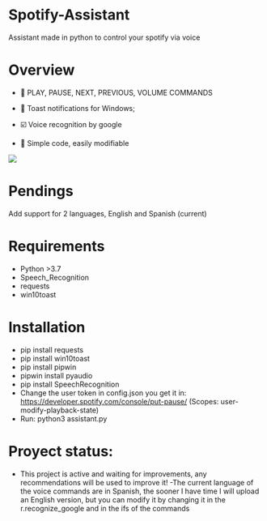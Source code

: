 # Spotify-Assistant
 Assistant made in python to control your spotify via voice

# Overview
- 🚀 PLAY, PAUSE, NEXT, PREVIOUS, VOLUME COMMANDS

- 📝 Toast notifications for Windows;

- ☑️ Voice recognition by google

- 🚅 Simple code, easily modifiable

<img src="https://i.imgur.com/dGReORh.gif"> 

# Pendings
Add support for 2 languages, English and Spanish (current)

# Requirements
- Python >3.7
- Speech_Recognition
- requests
- win10toast

# Installation
- pip install requests
- pip install win10toast
- pip install pipwin
- pipwin install pyaudio
- pip install SpeechRecognition
- Change the user token in config.json you get it in: https://developer.spotify.com/console/put-pause/ (Scopes: user-modify-playback-state)
- Run: python3 assistant.py

# Proyect status:
- This project is active and waiting for improvements, any recommendations will be used to improve it!
-The current language of the voice commands are in Spanish, the sooner I have time I will upload an English version, but you can modify it by changing it in the r.recognize_google and in the ifs of the commands

